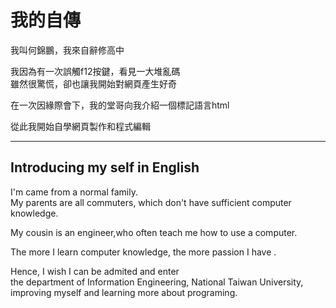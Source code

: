 <DOCTYPE html>
<html>
  <head>
    <meta charset="UTF-8">
    <title> self introduce </title>
    </head>
  <body>
    <h1>我的自傳</h1>
      <p> 我叫何錦鵬，我來自辭修高中</p>
      <p>我因為有一次誤觸f12按鍵，看見一大堆亂碼<br>
    雖然很驚慌，卻也讓我開始對網頁產生好奇</p>
     <p>在一次因緣際會下，我的堂哥向我介紹一個標記語言html</p>
       <p>從此我開始自學網頁製作和程式編輯</p>
      <hr>
      <h2>Introducing my self in English</h2>
     <p>  I'm came from a normal family.<br>
    My parents are all commuters, which don't have sufficient computer knowledge. </p>
 <p>My cousin is an engineer,who often teach me how to use a computer.</p>
     <p>The more I learn computer knowledge, the more passion I have .</p>
    <p>Hence, I wish I can be admited and enter <br>
      the department of Information Engineering, National Taiwan University, <br>
   improving myself and learning more about programing. </p>
    </body>
  </html>
